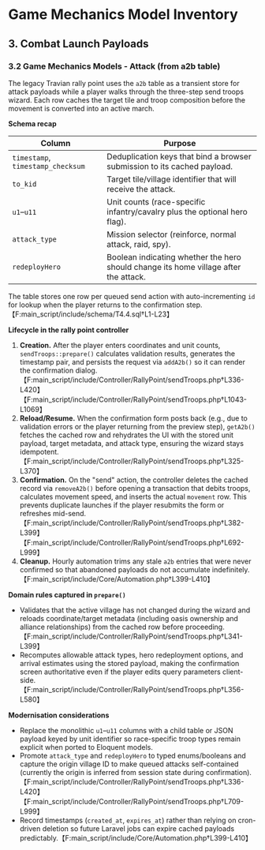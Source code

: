 # Game Mechanics Model Inventory

## 3. Combat Launch Payloads

### 3.2 Game Mechanics Models - Attack (from a2b table)
The legacy Travian rally point uses the `a2b` table as a transient store for attack payloads while a player walks through the
three-step send troops wizard. Each row caches the target tile and troop composition before the movement is converted into an
active march.

**Schema recap**

| Column | Purpose |
| --- | --- |
| `timestamp`, `timestamp_checksum` | Deduplication keys that bind a browser submission to its cached payload. |
| `to_kid` | Target tile/village identifier that will receive the attack. |
| `u1`–`u11` | Unit counts (race-specific infantry/cavalry plus the optional hero flag). |
| `attack_type` | Mission selector (reinforce, normal attack, raid, spy). |
| `redeployHero` | Boolean indicating whether the hero should change its home village after the attack. |

The table stores one row per queued send action with auto-incrementing `id` for lookup when the player returns to the
confirmation step.【F:main_script/include/schema/T4.4.sql†L1-L23】

**Lifecycle in the rally point controller**

1. **Creation.** After the player enters coordinates and unit counts, `sendTroops::prepare()` calculates validation results,
   generates the timestamp pair, and persists the request via `addA2b()` so it can render the confirmation dialog.【F:main_script/include/Controller/RallyPoint/sendTroops.php†L336-L420】【F:main_script/include/Controller/RallyPoint/sendTroops.php†L1043-L1069】
2. **Reload/Resume.** When the confirmation form posts back (e.g., due to validation errors or the player returning from the
   preview step), `getA2b()` fetches the cached row and rehydrates the UI with the stored unit payload, target metadata, and
   attack type, ensuring the wizard stays idempotent.【F:main_script/include/Controller/RallyPoint/sendTroops.php†L325-L370】
3. **Confirmation.** On the "send" action, the controller deletes the cached record via `removeA2b()` before opening a
   transaction that debits troops, calculates movement speed, and inserts the actual `movement` row. This prevents duplicate
   launches if the player resubmits the form or refreshes mid-send.【F:main_script/include/Controller/RallyPoint/sendTroops.php†L382-L399】【F:main_script/include/Controller/RallyPoint/sendTroops.php†L692-L999】
4. **Cleanup.** Hourly automation trims any stale `a2b` entries that were never confirmed so that abandoned payloads do not
   accumulate indefinitely.【F:main_script/include/Core/Automation.php†L399-L410】

**Domain rules captured in `prepare()`**

- Validates that the active village has not changed during the wizard and reloads coordinate/target metadata (including oasis
  ownership and alliance relationships) from the cached row before proceeding.【F:main_script/include/Controller/RallyPoint/sendTroops.php†L341-L399】
- Recomputes allowable attack types, hero redeployment options, and arrival estimates using the stored payload, making the
  confirmation screen authoritative even if the player edits query parameters client-side.【F:main_script/include/Controller/RallyPoint/sendTroops.php†L356-L580】

**Modernisation considerations**

- Replace the monolithic `u1`–`u11` columns with a child table or JSON payload keyed by unit identifier so race-specific troop
  types remain explicit when ported to Eloquent models.
- Promote `attack_type` and `redeployHero` to typed enums/booleans and capture the origin village ID to make queued attacks
  self-contained (currently the origin is inferred from session state during confirmation).【F:main_script/include/Controller/RallyPoint/sendTroops.php†L336-L420】【F:main_script/include/Controller/RallyPoint/sendTroops.php†L709-L999】
- Record timestamps (`created_at`, `expires_at`) rather than relying on cron-driven deletion so future Laravel jobs can expire
  cached payloads predictably.【F:main_script/include/Core/Automation.php†L399-L410】
